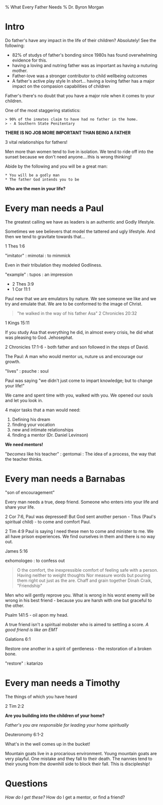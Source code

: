 % What Every Father Needs 
% Dr. Byron Morgan

# Intro

Do father's have any impact in the life of their children? Absolutely!
See the following: 

  * 82% of studys of father's bonding since 1980s has found overwhelming
    evidence for this.
  * having a loving and nutring father was as important as having a nuturing
    mother.
  * Father-love was a stronger contributor to child wellbeing outcomes
  * A father's active play style 
In short... having a loving father has a major impact on the compasion
capabilities of children

Father's there's no doubt that you have a major role when it comes to your
children.

One of the most staggering statistics: 
    
    > 90% of the inmates claim to have had no father in the home.
    > - A Southern State Penitentary

__THERE IS NO JOB MORE IMPORTANT THAN BEING A FATHER__

3 vital relationships for fathers!

Men more than women tend to live in isolation. We tend to ride off into the
sunset because we don't need anyone....this is wrong thinking!

Abide by the following and you will be a great man:

    * You will be a godly man
    * The father God intends you to be

__Who are the men in your life?__

# Every man needs a Paul

The greatest calling we have as leaders is an authentic and Godly lifestyle. 

Sometimes we see believers that model the tattered and ugly lifestyle. And then
we tend to gravitate towards that...

1 Thes 1:6

"imitator"
: mimotai
: to mimmick

Even in their tribulation they modeled Godliness.

"example"
: tupos
: an impression

* 2 Thes 3:9
* 1 Cor 11:1

Paul new that we are emulators by nature. We see someone we like and we try and
emulate that.  We are to be conformed to the image of Christ.

> "he walked in the way of his father Asa"
> 2 Chronicles 20:32

1 Kings 15:11

If you study Asa that everything he did, in almost every crisis, he did what
was pleasing to God. Jehosephat. 

2 Chronicles 17:1-6 - both father and son followed in the steps of David.

The Paul: A man who would mentor us, nuture us and encourage our growth.

"lives"
: psuche
: soul

Paul was saying "we didn't just come to impart knowledge; but to change your
life!"

We came and spent time with you, walked with you. We opened our souls and let
you look in.

4 major tasks that a man would need:

  1. Defining his dream
  1. finding your vocation
  1. new and intimate relationships
  1. finding a mentor
  (Dr. Daniel Levinson)

__We need mentors!__ 

"_becomes_ like his teacher"
: gentomai
: The idea of a process, the way that the teacher thinks.

# Every man needs a Barnabas 

"son of encouragement"

Every man needs a true, deep friend. Someone who enters into your life and
share your life.

2 Cor 7:6, Paul was depressed! But God sent another person - Titus (Paul's
spiritual child) - to come and comfort Paul.

2 Tim 4:9 Paul is saying I need these men to come and minister to me. We all
have prison experiences. We find ourselves in them and there is no way out.

James 5:16

exhomologeo
: to confess out

> O the comfort, the inexpressible comfort of feeling safe with a person.
> Having neither to weight thoughts Nor measure words but pouring them right
> out just as the are. Chaff and grain together
> Dinah Craik, "Friendship"

Men who will gently reprove you. What is wrong in his worst enemy will be wrong
in his best friend - because you are harsh with one but graceful to the other. 

Psalm 141:5 - oil apon my head.

A true friend isn't a spiritual mobster who is aimed to settling a score. _A
good friend is like an EMT_

Galations 6:1

Restore one another in a spirit of gentleness - the restoration of a broken
bone.

"restore"
: katarizo

# Every man needs a Timothy 

The things of which you have heard 

2 Tim 2:2

__Are you building into the children of your home?__

_Father's you are responsible for leading your home spiritually_

Deuteronomy 6:1-2

What's in the well comes up in the bucket!

Mountain goats live in a procarious environment. Young mountain goats are very
playful. One mistake and they fall to their death. The nannies tend to their
young from the downhill side to block their fall. This is discipleship!

# Questions

_How do I get these?_ 
How do I get a mentor, or find a friend?
